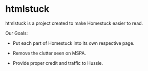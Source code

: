 # htmlstuck #

htmlstuck is a project created to make Homestuck easier to read.

Our Goals:

* Put each part of Homestuck into its own respective page.

* Remove the clutter seen on MSPA.

* Provide proper credit and traffic to Hussie.

